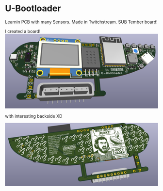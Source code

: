 # U-Bootloader

Learnin PCB with many Sensors. Made in Twitchstream. SUB Tember board!



I created a board!
![Image 1](https://github.com/theBrutzler/U-Bootloader/blob/main/SUB-tember_Titan/Picture.png)



with interesting backside XD

![Image 2](https://github.com/theBrutzler/U-Bootloader/blob/main/SUB-tember_Titan/Backside.png)



